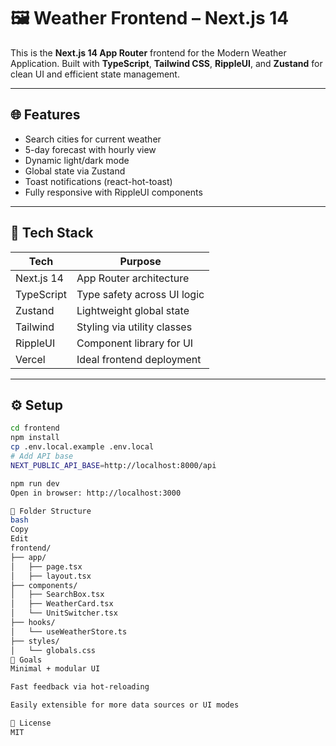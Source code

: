 
# 🖼️ Weather Frontend – Next.js 14

This is the **Next.js 14 App Router** frontend for the Modern Weather Application. Built with **TypeScript**, **Tailwind CSS**, **RippleUI**, and **Zustand** for clean UI and efficient state management.

---

## 🌐 Features

- Search cities for current weather
- 5-day forecast with hourly view
- Dynamic light/dark mode
- Global state via Zustand
- Toast notifications (react-hot-toast)
- Fully responsive with RippleUI components

---

## 🧱 Tech Stack

| Tech       | Purpose                    |
|------------|----------------------------|
| Next.js 14 | App Router architecture     |
| TypeScript | Type safety across UI logic |
| Zustand    | Lightweight global state    |
| Tailwind   | Styling via utility classes |
| RippleUI   | Component library for UI    |
| Vercel     | Ideal frontend deployment   |

---

## ⚙️ Setup

```bash
cd frontend
npm install
cp .env.local.example .env.local
# Add API base
NEXT_PUBLIC_API_BASE=http://localhost:8000/api

npm run dev
Open in browser: http://localhost:3000

📂 Folder Structure
bash
Copy
Edit
frontend/
├── app/
│   ├── page.tsx
│   ├── layout.tsx
├── components/
│   ├── SearchBox.tsx
│   ├── WeatherCard.tsx
│   └── UnitSwitcher.tsx
├── hooks/
│   └── useWeatherStore.ts
├── styles/
│   └── globals.css
🎯 Goals
Minimal + modular UI

Fast feedback via hot-reloading

Easily extensible for more data sources or UI modes

📄 License
MIT
